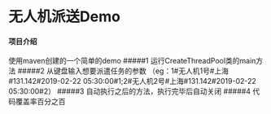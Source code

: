 # 无人机派送Demo

#### 项目介绍
使用maven创建的一个简单的demo
#####1 运行CreateThreadPool类的main方法
#####2 从键盘输入想要派遣任务的参数 （eg：1#无人机1号#上海#131.142#2019-02-22 05:30:00#1;2#无人机2号#上海#131.142#2019-02-22 05:30:00#2）
#####3 自动执行之后的方法，执行完毕后自动关闭
#####4 代码覆盖率百分之百
